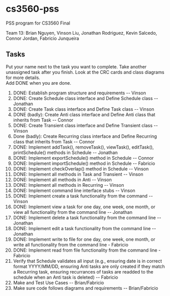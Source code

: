 # cs3560-pss
PSS program for CS3560 Final</br>

Team 13:  Brian Nguyen, Vinson Liu, Jonathan Rodriguez, Kevin Salcedo, Connor Jordan, Fabricio Junqueira

## Tasks
Put your name next to the task you want to complete. Take another unassigned task after you finish.
Look at the CRC cards and class diagrams for more details. </br>
Add DONE when you are done. </br>
1. DONE: Establish program structure and requirements -- Vinson
2. DONE: Create Schedule class interface and Define Schedule class -- Jonathan
3. DONE: Create Task class interface and Define Task class -- Vinson
4. DONE (badly): Create Anti class interface and Define Anti class that inherits from Task -- Connor
5. DONE: Create Transient class interface and Define Transient class -- Vinson
6. Done (badly): Create Recurring class interface and Define Recurring class that inherits from Task -- Connor
7. DONE: Implement addTask(), removeTask(), viewTask(), editTask(), printSchedule() methods in Schedule -- Jonathan
8. DONE: Implement exportSchedule() method in Schedule -- Connor
9. DONE: Implement importSchedule() method in Schedule -- Fabricio
10. DONE: Implement checkOverlap() method in Schedule -- Vinson
11. DONE: Implement all methods in Task and Transient -- Vinson
12. DONE: Implement all methods in Anti -- Vinson
13. DONE: Implement all methods in Recurring -- Vinson
14. DONE: Implement command line interface stubs -- Vinson
15. DONE: Implement create a task functionality from the command  -- Vinson
16. DONE: Implement view a task for one day, one week, one month, or view all functionality from the command line -- Jonathan
17. DONE: Implement delete a task functionality from the command line -- Jonathan
18. DONE: Implement edit a task functionality from the command line -- Jonathan
19. DONE: Implement write to file for one day, one week, one month, or write all functionality from the command line - Fabricio
20. DONE: Implement read from file functionality from the command line - Fabricio
21. Verify that Schedule validates all input (e.g., ensuring date is in correct format YYYY/MM/DD, ensuring Anti tasks are only created if they match a Recurring task, ensuring recurrances of tasks are readded to the schedule when an Anti task is deleted) -- Fabricio
22. Make and Test Use Cases -- Brian/Fabricio
23. Make sure code follows diagrams and requirements -- Brian/Fabricio